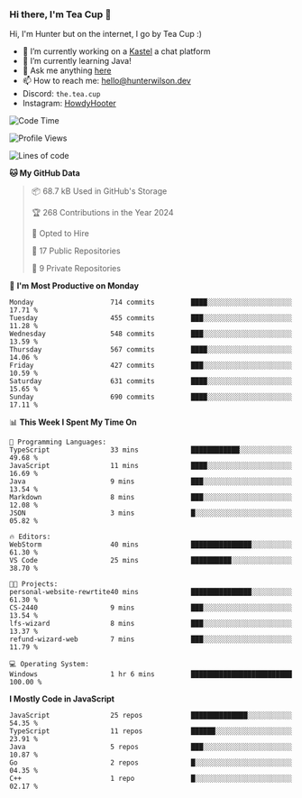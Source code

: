 ### Hi there, I'm Tea Cup 👋 

Hi, I'm Hunter but on the internet, I go by Tea Cup :)

- 🔭 I’m currently working on a [Kastel](https://github.com/KastelApp) a chat platform
- 🌱 I’m currently learning Java!
- 💬 Ask me anything [here](https://github.com/TheTeaCup/TheTeaCup/issues)
- 📫 How to reach me: [hello@hunterwilson.dev](mailto:hello@hunterwilson.dev)
- Discord: `the.tea.cup`
- Instagram: [HowdyHooter](https://instagram.com/HowdyHooter)

<!--START_SECTION:waka-->
![Code Time](http://img.shields.io/badge/Code%20Time-515%20hrs%2053%20mins-blue)

![Profile Views](http://img.shields.io/badge/Profile%20Views-1-blue)

![Lines of code](https://img.shields.io/badge/From%20Hello%20World%20I%27ve%20Written-1.1%20million%20lines%20of%20code-blue)

**🐱 My GitHub Data** 

> 📦 68.7 kB Used in GitHub's Storage 
 > 
> 🏆 268 Contributions in the Year 2024
 > 
> 💼 Opted to Hire
 > 
> 📜 17 Public Repositories 
 > 
> 🔑 9 Private Repositories 
 > 
📅 **I'm Most Productive on Monday** 

```text
Monday                   714 commits         ████░░░░░░░░░░░░░░░░░░░░░   17.71 % 
Tuesday                  455 commits         ███░░░░░░░░░░░░░░░░░░░░░░   11.28 % 
Wednesday                548 commits         ███░░░░░░░░░░░░░░░░░░░░░░   13.59 % 
Thursday                 567 commits         ████░░░░░░░░░░░░░░░░░░░░░   14.06 % 
Friday                   427 commits         ███░░░░░░░░░░░░░░░░░░░░░░   10.59 % 
Saturday                 631 commits         ████░░░░░░░░░░░░░░░░░░░░░   15.65 % 
Sunday                   690 commits         ████░░░░░░░░░░░░░░░░░░░░░   17.11 % 
```


📊 **This Week I Spent My Time On** 

```text
💬 Programming Languages: 
TypeScript               33 mins             ████████████░░░░░░░░░░░░░   49.68 % 
JavaScript               11 mins             ████░░░░░░░░░░░░░░░░░░░░░   16.69 % 
Java                     9 mins              ███░░░░░░░░░░░░░░░░░░░░░░   13.54 % 
Markdown                 8 mins              ███░░░░░░░░░░░░░░░░░░░░░░   12.08 % 
JSON                     3 mins              █░░░░░░░░░░░░░░░░░░░░░░░░   05.82 % 

🔥 Editors: 
WebStorm                 40 mins             ███████████████░░░░░░░░░░   61.30 % 
VS Code                  25 mins             ██████████░░░░░░░░░░░░░░░   38.70 % 

🐱‍💻 Projects: 
personal-website-rewrtite40 mins             ███████████████░░░░░░░░░░   61.30 % 
CS-2440                  9 mins              ███░░░░░░░░░░░░░░░░░░░░░░   13.54 % 
lfs-wizard               8 mins              ███░░░░░░░░░░░░░░░░░░░░░░   13.37 % 
refund-wizard-web        7 mins              ███░░░░░░░░░░░░░░░░░░░░░░   11.79 % 

💻 Operating System: 
Windows                  1 hr 6 mins         █████████████████████████   100.00 % 
```

**I Mostly Code in JavaScript** 

```text
JavaScript               25 repos            ██████████████░░░░░░░░░░░   54.35 % 
TypeScript               11 repos            ██████░░░░░░░░░░░░░░░░░░░   23.91 % 
Java                     5 repos             ███░░░░░░░░░░░░░░░░░░░░░░   10.87 % 
Go                       2 repos             █░░░░░░░░░░░░░░░░░░░░░░░░   04.35 % 
C++                      1 repo              █░░░░░░░░░░░░░░░░░░░░░░░░   02.17 % 
```




<!--END_SECTION:waka-->
